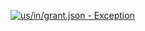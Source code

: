 [![us/in/grant.json - Exception](https://img.shields.io/badge/us/in/grant.json-Exception-red)](https://github.com/openaddresses/openaddresses/tree/master/sources/us/in/grant.json)